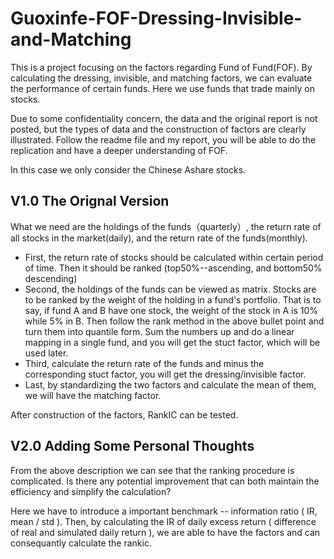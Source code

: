 # Guoxinfe-FOF-Dressing-Invisible-and-Matching

This is a project focusing on the factors regarding Fund of Fund(FOF). By calculating the dressing, invisible, and matching factors, we can evaluate the performance of certain funds. Here we use funds that trade mainly on stocks.

Due to some confidentiality concern, the data and the original report is not posted, but the types of data and the construction of factors are clearly illustrated. Follow the readme file and my report, you will be able to do the replication and have a deeper understanding of FOF.

In this case we only consider the Chinese Ashare stocks.

## V1.0 The Orignal Version 

What we need are the holdings of the funds（quarterly）, the return rate of all stocks in the market(daily), and the return rate of the funds(monthly).

* First, the return rate of stocks should be calculated within certain period of time. Then it should be ranked (top50%--ascending, and bottom50% descending)
* Second, the holdings of the funds can be viewed as matrix. Stocks are to be ranked by the weight of the holding in a fund's portfolio. That is to say, if fund A and B have one stock, the weight of the stock in A is 10% while 5% in B. Then follow the rank method in the above bullet point and turn them into quantile form. Sum the numbers up and do a linear mapping in a single fund, and you will get the stuct factor, which will be used later.
* Third, calculate the return rate of the funds and minus the corresponding stuct factor, you will get the dressing/invisible factor.
* Last, by standardizing the two factors and calculate the mean of them, we will have the matching factor.

After construction of the factors, RankIC can be tested.

## V2.0 Adding Some Personal Thoughts

From the above description we can see that the ranking procedure is complicated. Is there any potential improvement that can both maintain the efficiency and simplify the calculation?

Here we have to introduce a important benchmark -- information ratio ( IR, mean / std ). Then, by calculating the IR of daily excess return ( difference of real and simulated daily return ), we are able to have the factors and can consequantly calculate the rankic.


